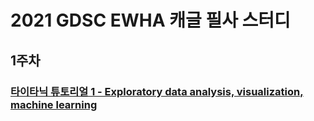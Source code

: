 # 2021 GDSC EWHA 캐글 필사 스터디

## 1주차
### [타이타닉 튜토리얼 1 - Exploratory data analysis, visualization, machine learning](https://github.com/jadely-lab/Kaggle/blob/master/first-transcription.ipynb)

